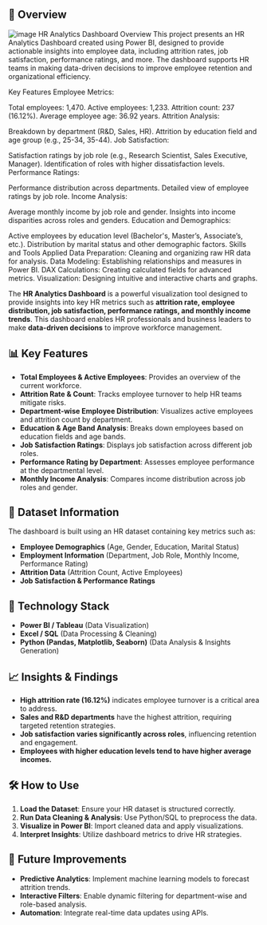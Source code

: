 ## 📌 Overview

![image](https://github.com/user-attachments/assets/9315a692-0e69-4fbb-8a8c-a7e476c575a2)
HR Analytics Dashboard
Overview
This project presents an HR Analytics Dashboard created using Power BI, designed to provide actionable insights into employee data, including attrition rates, job satisfaction, performance ratings, and more. The dashboard supports HR teams in making data-driven decisions to improve employee retention and organizational efficiency.

Key Features
Employee Metrics:

Total employees: 1,470.
Active employees: 1,233.
Attrition count: 237 (16.12%).
Average employee age: 36.92 years.
Attrition Analysis:

Breakdown by department (R&D, Sales, HR).
Attrition by education field and age group (e.g., 25-34, 35-44).
Job Satisfaction:

Satisfaction ratings by job role (e.g., Research Scientist, Sales Executive, Manager).
Identification of roles with higher dissatisfaction levels.
Performance Ratings:

Performance distribution across departments.
Detailed view of employee ratings by job role.
Income Analysis:

Average monthly income by job role and gender.
Insights into income disparities across roles and genders.
Education and Demographics:

Active employees by education level (Bachelor's, Master’s, Associate’s, etc.).
Distribution by marital status and other demographic factors.
Skills and Tools Applied
Data Preparation: Cleaning and organizing raw HR data for analysis.
Data Modeling: Establishing relationships and measures in Power BI.
DAX Calculations: Creating calculated fields for advanced metrics.
Visualization: Designing intuitive and interactive charts and graphs.

The **HR Analytics Dashboard** is a powerful visualization tool designed to provide insights into key HR metrics such as **attrition rate, employee distribution, job satisfaction, performance ratings, and monthly income trends**. This dashboard enables HR professionals and business leaders to make **data-driven decisions** to improve workforce management.

## 📊 Key Features
- **Total Employees & Active Employees**: Provides an overview of the current workforce.
- **Attrition Rate & Count**: Tracks employee turnover to help HR teams mitigate risks.
- **Department-wise Employee Distribution**: Visualizes active employees and attrition count by department.
- **Education & Age Band Analysis**: Breaks down employees based on education fields and age bands.
- **Job Satisfaction Ratings**: Displays job satisfaction across different job roles.
- **Performance Rating by Department**: Assesses employee performance at the departmental level.
- **Monthly Income Analysis**: Compares income distribution across job roles and gender.

## 📂 Dataset Information
The dashboard is built using an HR dataset containing key metrics such as:
- **Employee Demographics** (Age, Gender, Education, Marital Status)
- **Employment Information** (Department, Job Role, Monthly Income, Performance Rating)
- **Attrition Data** (Attrition Count, Active Employees)
- **Job Satisfaction & Performance Ratings**

## 🚀 Technology Stack
- **Power BI / Tableau** (Data Visualization)
- **Excel / SQL** (Data Processing & Cleaning)
- **Python (Pandas, Matplotlib, Seaborn)** (Data Analysis & Insights Generation)

## 📈 Insights & Findings
- **High attrition rate (16.12%)** indicates employee turnover is a critical area to address.
- **Sales and R&D departments** have the highest attrition, requiring targeted retention strategies.
- **Job satisfaction varies significantly across roles**, influencing retention and engagement.
- **Employees with higher education levels tend to have higher average incomes.**

## 🛠 How to Use
1. **Load the Dataset**: Ensure your HR dataset is structured correctly.
2. **Run Data Cleaning & Analysis**: Use Python/SQL to preprocess the data.
3. **Visualize in Power BI**: Import cleaned data and apply visualizations.
4. **Interpret Insights**: Utilize dashboard metrics to drive HR strategies.

## 📝 Future Improvements
- **Predictive Analytics**: Implement machine learning models to forecast attrition trends.
- **Interactive Filters**: Enable dynamic filtering for department-wise and role-based analysis.
- **Automation**: Integrate real-time data updates using APIs.

